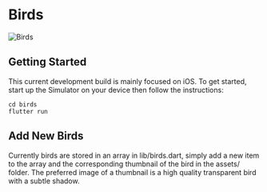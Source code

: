 # Birds

![Birds](https://user-images.githubusercontent.com/9423525/96825284-5bebe180-13f6-11eb-827a-acbcd542f5e8.png)

## Getting Started

This current development build is mainly focused on iOS. To get started, start up the Simulator on your device then follow the instructions:

```
cd birds
flutter run
```

## Add New Birds

Currently birds are stored in an array in lib/birds.dart, simply add a new item to the array and the corresponding thumbnail of the bird in the assets/ folder. The preferred image of a thumbnail is a high quality transparent bird with a subtle shadow.
